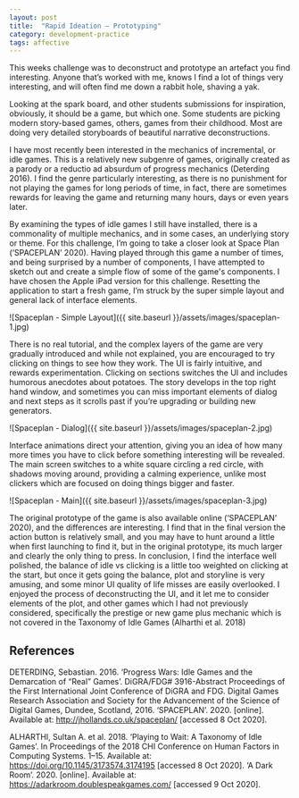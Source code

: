 ```yaml
---
layout: post
title:  "Rapid Ideation — Prototyping"
category: development-practice
tags: affective
---
```


This weeks challenge was to deconstruct and prototype an artefact you find interesting. Anyone that’s worked with me, knows I find a lot of things very interesting, and will often find me down a rabbit hole, shaving a yak.

Looking at the spark board, and other students submissions for inspiration, obviously, it should be a game, but which one. Some students are picking modern story-based games, others, games from their childhood. Most are doing very detailed storyboards of beautiful narrative deconstructions.

I have most recently been interested in the mechanics of incremental, or idle games. This is a relatively new subgenre of games, originally created as a parody or a reductio ad absurdum of progress mechanics (Deterding 2016). I find the genre particularly interesting, as there is no punishment for not playing the games for long periods of time, in fact, there are sometimes rewards for leaving the game and returning many hours, days or even years later.

By examining the types of idle games I still have installed, there is a commonality of multiple mechanics, and in some cases, an underlying story or theme. For this challenge, I’m going to take a closer look at Space Plan (‘SPACEPLAN’ 2020). Having played through this game a number of times, and being surprised by a number of components, I have attempted to sketch out and create a simple flow of some of the game's components.
I have chosen the Apple iPad version for this challenge. Resetting the application to start a fresh game, I’m struck by the super simple layout and general lack of interface elements.

![Spaceplan - Simple Layout]({{ site.baseurl }}/assets/images/spaceplan-1.jpg)

There is no real tutorial, and the complex layers of the game are very gradually introduced and while not explained, you are encouraged to try clicking on things to see how they work. The UI is fairly intuitive, and rewards experimentation. Clicking on sections switches the UI and includes humorous anecdotes about potatoes. The story develops in the top right hand window, and sometimes you can miss important elements of dialog and next steps as it scrolls past if you’re upgrading or building new generators.

![Spaceplan - Dialog]({{ site.baseurl }}/assets/images/spaceplan-2.jpg)

Interface animations direct your attention, giving you an idea of how many more times you have to click before something interesting will be revealed.
The main screen switches to a white square circling a red circle, with shadows moving around, providing a calming experience, unlike most clickers which are focused on doing things bigger and faster.

![Spaceplan - Main]({{ site.baseurl }}/assets/images/spaceplan-3.jpg)

The original prototype of the game is also available online (‘SPACEPLAN’ 2020), and the differences are interesting. I find that in the final version the action button is relatively small, and you may have to hunt around a little when first launching to find it, but in the original prototype, its much larger and clearly the only thing to press.
In conclusion, I find the interface well polished, the balance of idle vs clicking is a little too weighted on clicking at the start, but once it gets going the balance, plot and storyline is very amusing, and some minor UI quality of life misses are easily overlooked. I enjoyed the process of deconstructing the UI, and it let me to consider elements of the plot, and other games which I had not previously considered, specifically the prestige or new game plus mechanic which is not covered in the Taxonomy of Idle Games (Alharthi et al. 2018)

## References

DETERDING, Sebastian. 2016. ‘Progress Wars: Idle Games and the Demarcation of “Real” Games’. DiGRA/FDG# 3916-Abstract Proceedings of the First International Joint Conference of DiGRA and FDG. Digital Games Research Association and Society for the Advancement of the Science of Digital Games, Dundee, Scotland, 2016.
‘SPACEPLAN’. 2020. [online]. Available at: http://jhollands.co.uk/spaceplan/ [accessed 8 Oct 2020].

ALHARTHI, Sultan A. et al. 2018. ‘Playing to Wait: A Taxonomy of Idle Games’. In Proceedings of the 2018 CHI Conference on Human Factors in Computing Systems. 1–15. Available at: https://doi.org/10.1145/3173574.3174195 [accessed 8 Oct 2020].
‘A Dark Room’. 2020. [online]. Available at: https://adarkroom.doublespeakgames.com/ [accessed 9 Oct 2020].